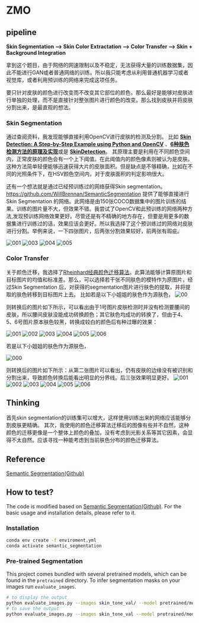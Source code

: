 # ZMO

## pipeline


**Skin Segmentation --> Skin Color Extractation --> Color Transfer --> Skin + Background Integration**

拿到这个题目，由于网络的网速限制以及不稳定，无法获得大量的训练数据集，因此不能进行GAN或者普通网络的训练。所以我只能考虑从利用普通机器学习或者视觉库，或者利用预训练的网络来完成这项任务。

要只针对皮肤的颜色进行改变而不改变其它部位的颜色，那么最好是能够对皮肤进行单独的处理，而不是直接针对整张图片进行颜色的改变。那么找到皮肤并将皮肤分割出来，是最直观的想法。

### Skin Segmentation

通过查阅资料，我发现能够直接利用OpenCV进行皮肤的检测及分割。
比如 [**Skin Detection: A Step-by-Step Example using Python and OpenCV**](https://www.pyimagesearch.com/2014/08/18/skin-detection-step-step-example-using-python-opencv/) 、[**6种肤色检测方法的原理及实现**](https://www.guyuehome.com/34252)或是 [**SkinDetection**](https://github.com/CHEREF-Mehdi/SkinDetection)。
其原理主要是利用在不同颜色空间内，正常皮肤的颜色会有一个上下阈值。在此阈值内的颜色像素则被认为是皮肤。这种方法简单轻便能够迅速获得大片的皮肤面积。但是缺点是不够精确，比如在不同的光照条件下，在HSV颜色空间内，对于皮肤面积的判定影响很大。

还有一个想法就是通过已经预训练过的网络获得Skin segmentation。https://github.com/WillBrennan/SemanticSegmentation 提供了能够直接进行Skin Segmentation 的网络。此网络是由150张COCO数据集中的图片训练的结果。训练的图片量不大，但效果不错。我尝试了OpenCV和此预训练的网络两种方法,发现预训练网络效果更好。尽管还是有不精确的地方存在，但要是用更多的数据集进行训练过的话，效果应该会更好。所以我选择了这个预训练过的网络对皮肤进行分割。举例来说，一下四张图片，后两张分割效果较好，前两张有瑕疵。

![001](https://github.com/XyK0907/SemanticSegmentation/blob/master/mask_skin_001.jpg?raw=true)
![003](https://github.com/XyK0907/SemanticSegmentation/blob/master/mask_skin_003.jpg?raw=true)
![004](https://github.com/XyK0907/SemanticSegmentation/blob/master/mask_skin_004.jpg?raw=true)
![005](https://github.com/XyK0907/SemanticSegmentation/blob/master/mask_skin_005.jpg?raw=true)

###  Color Transfer
关于颜色迁移，我选择了[Rheinhard经典颜色迁移算法](https://www.cs.tau.ac.il/~turkel/imagepapers/ColorTransfer.pdf)。此算法能够计算原图片和目标图片的均值和标准差。那么，可以选择若干张不同肤色的模特作为原图片，经过Skin Segmentation 后，对获得的segmentation图片进行肤色的提取，并将提取的肤色转移到目标图片上去。
比如若是以下小姐姐的肤色作为源肤色，
![00](https://github.com/XyK0907/SemanticSegmentation/blob/master/00.jpg?raw=true)

则转换后的图片如下所示，可以看出由于1号图片皮肤检测时并没有检测要腰间的皮肤，所以腰间皮肤没能成功转换颜色；其它肤色均成功的转换了，但由于4、5、6号图片原本肤色较黑，转换成较白的颜色后有种过曝的效果：

![001](https://github.com/XyK0907/SemanticSegmentation/blob/master/changed_skin_001.jpg?raw=true)
![002](https://github.com/XyK0907/SemanticSegmentation/blob/master/changed_skin_002.jpg?raw=true)
![003](https://github.com/XyK0907/SemanticSegmentation/blob/master/changed_skin_003.jpg?raw=true)
![004](https://github.com/XyK0907/SemanticSegmentation/blob/master/changed_skin_004.jpg?raw=true)
![005](https://github.com/XyK0907/SemanticSegmentation/blob/master/changed_skin_005.jpg?raw=true)
![006](https://github.com/XyK0907/SemanticSegmentation/blob/master/changed_skin_006.jpg?raw=true)

若是以下小姐姐的肤色作为源肤色，

![000](https://github.com/XyK0907/SemanticSegmentation/blob/master/000.jpg?raw=true)

则转换后的图片如下所示：从第二张图片可以看出，仍有皮肤的边缘没有被识别和分割出来，导致颜色转换后能看出明显的分界线。后三张效果明显更好。
![001](https://github.com/XyK0907/SemanticSegmentation/blob/master/b_skin_001.jpg?raw=true)
![002](https://github.com/XyK0907/SemanticSegmentation/blob/master/b_skin_002.jpg?raw=true)
![003](https://github.com/XyK0907/SemanticSegmentation/blob/master/b_skin_003.jpg?raw=true)
![004](https://github.com/XyK0907/SemanticSegmentation/blob/master/b_skin_004.jpg?raw=true)
![005](https://github.com/XyK0907/SemanticSegmentation/blob/master/b_skin_005.jpg?raw=true)
![006](https://github.com/XyK0907/SemanticSegmentation/blob/master/b_skin_006.jpg?raw=true)

## Thinking
首先skin segmentation的训练集可以增大，这样使用训练出来的网络应该能够分割皮肤更精确。
其次，我使用的颜色迁移算法迁移后的图像有些并不自然，这种颜色的迁移更像是一个整体上颜色的叠加，没有考虑到光影关系等其它因素，会显得不太自然。应该寻找一种能考虑到当前肤色分布的颜色迁移算法。

## Reference
[Semantic Segmentation(Github)](https://github.com/WillBrennan/SemanticSegmentation)

## How to test?
The code is modified based on [Semantic Segmentation(Github)](https://github.com/WillBrennan/SemanticSegmentation). For the basic usage and installation details, please refer to it.

### Installation
```bash
conda env create -f enviroment.yml
conda activate semantic_segmentation
```

### Pre-trained Segmentation
This project comes bundled with several pretrained models, which can be found in the `pretrained` directory. To infer segmentation masks on your images run `evaluate_images`. 
```bash
# to display the output
python evaluate_images.py --images skin_tone_val/ --model pretrained/model_segmentation_skin_30.pth --ref_avg_a 30 --ref_avg_b 130 ----ref_avg_c 130 --ref_std_a 33 --ref_std_b 5 --ref_std_c 3 --model-type FCNResNet101 --display
# to save the output
python evaluate_images.py --images skin_tone_val --model pretrained/model_segmentation_skin_30.pth --ref_avg_a 30 --ref_avg_b 130 ----ref_avg_c 130 --ref_std_a 33 --ref_std_b 5 --ref_std_c 3 --model-type FCNResNet101 --save
```






```python

```
